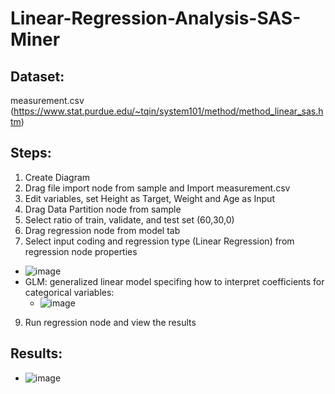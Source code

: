 # Linear-Regression-Analysis-SAS-Miner

**Dataset:** 
-
measurement.csv (https://www.stat.purdue.edu/~tqin/system101/method/method_linear_sas.htm)

**Steps:**
-
1. Create Diagram
2. Drag file import node from sample and Import measurement.csv
3. Edit variables, set Height as Target, Weight and Age as Input
4. Drag Data Partition node from sample
5. Select ratio of train, validate, and test set (60,30,0)
6. Drag regression node from model tab 
7. Select input coding and regression type (Linear Regression) from regression node properties
- ![image](https://user-images.githubusercontent.com/98597962/160177898-10189b92-f161-4437-b26a-e9dd946a38ef.png)
- GLM: generalized linear model specifing how to interpret coefficients for categorical variables:
  - ![image](https://user-images.githubusercontent.com/98597962/160178028-8b6c1e6a-e54c-46eb-a80f-6b9d9ed84cd9.png)
9. Run regression node and view the results


**Results:**
-
- ![image](https://user-images.githubusercontent.com/98597962/160179980-377cac4c-578f-4a1b-b5fe-881bb462c799.png)
